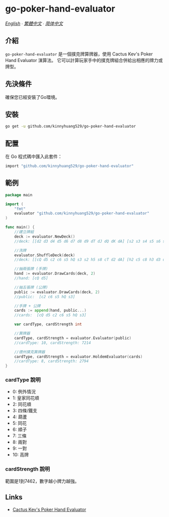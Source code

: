 # go-poker-hand-evaluator

*[English](README.md) ∙ [繁體中文](README_zh-tw.md) ∙ [简体中文](README_zh-cn.md)*

## 介紹
`go-poker-hand-evaluator` 是一個撲克牌算牌器，使用 Cactus Kev's Poker Hand Evaluator 演算法。 它可以計算玩家手中的撲克牌組合併給出相應的牌力或牌型。

## 先決條件
確保您已經安裝了Go環境。

## 安裝
```bash
go get -u github.com/kinnyhuang529/go-poker-hand-evaluator
```

## 配置
在 Go 程式碼中匯入此套件：
```bash
import "github.com/kinnyhuang529/go-poker-hand-evaluator"
```

## 範例
```go
package main

import (
	"fmt"
	evaluator "github.com/kinnyhuang529/go-poker-hand-evaluator"
)

func main() {
	//建立牌組
	deck := evaluator.NewDeck()
	//deck: [[d2 d3 d4 d5 d6 d7 d8 d9 dT dJ dQ dK dA] [s2 s3 s4 s5 s6 s7 s8 s9 sT sJ sQ sK sA] [h2 h3 h4 h5 h6 h7 h8 h9 hT hJ hQ hK hA] [c2 c3 c4 c5 c6 c7 c8 c9 cT cJ cQ cK cA]]

	//洗牌
	evaluator.ShuffleDeck(deck)
	//deck: [[cQ d5 c2 c6 s5 hQ s3 s2 h5 s8 cT d2 dA] [h2 c5 c8 h3 d3 dJ hT s4 sQ cK sK h4 sA] [cJ s9 c3 c7 dT sT h9 hK c4 d7 d6 d4 hA] [h8 hJ dK dQ s6 h7 h6 d8 d9 sJ c9 s7 cA]]

	//抽兩張牌 (手牌)
	hand := evaluator.DrawCards(deck, 2)
	//hand: [cQ d5]

	//抽五張牌 (公牌)
	public := evaluator.DrawCards(deck, 2)
	//public:  [c2 c6 s5 hQ s3]

	//手牌 + 公牌
	cards := append(hand, public...)
	//cards:  [cQ d5 c2 c6 s5 hQ s3]

	var cardType, cardStrength int

	//算牌器
	cardType, cardStrength = evaluator.Evaluator(public)
	//cardType: 10, cardStrength: 7214

	//德州撲克算牌器
	cardType, cardStrength = evaluator.HoldemEvaluator(cards)
	//cardType: 8, cardStrength: 2794
}
```
### cardType 說明

- 0: 例外情況
- 1: 皇家同花順
- 2: 同花順
- 3: 四條/鐵支
- 4: 葫蘆
- 5: 同花
- 6: 順子
- 7: 三條
- 8: 兩對
- 9: 一對
- 10: 高牌

### cardStrength 說明
範圍是1到7462，數字越小牌力越強。

## Links
- [Cactus Kev's Poker Hand Evaluator](https://suffe.cool/poker/evaluator.html)